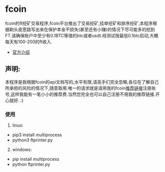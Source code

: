 # fcoin
fcoin的ft挖矿交易程序,fcoin平台推出了交易挖矿,挂单挖矿和排序挖矿,本程序根据剃头皮思路写出来在保护本金不损失(甚至还有小赚)的情况下尽可能多的挖到FT.请确保账户中至少有0.1BTC等值的btc或者usdt.经测试按最低0.1btc启动,大概每天有100-200的ft收入.
- [官方介绍](https://www.fcoin.pro/mining)
## 声明:
本程序是我根据fcoin的api文档写的,水平有限,请高手们完全忽略,各位在了解自己所承担的风险的情况下,随意取用.唯一的请求就是请用我的fcoin[推荐链接](https://www.fcoin.com/i/mEGne)注册账号,这样我能有一笔小小的推荐费.当然您完全也可以自己注册不用我的推荐链接.开心就好. :)
### 使用
1. linux:  
- pip3 install multiprocess
- python3 ftprinter.py
2. windows: 
- pip install multiprocess
- python ftprinter.py

